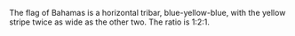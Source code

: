The flag of Bahamas is a horizontal tribar, blue-yellow-blue, with the yellow stripe twice as wide as the other two. The ratio is 1:2:1.